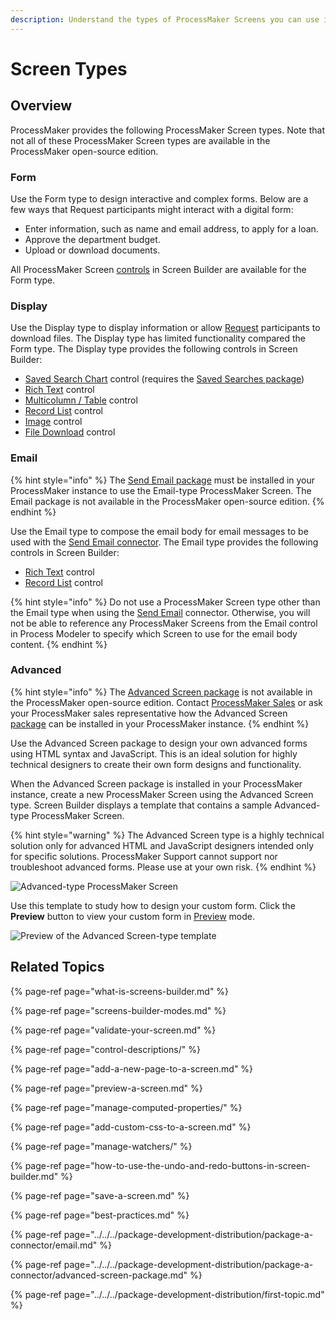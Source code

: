 ```yaml
---
description: Understand the types of ProcessMaker Screens you can use in Screen Builder.
---
```


# Screen Types

## Overview

ProcessMaker provides the following ProcessMaker Screen types. Note that not all of these ProcessMaker Screen types are available in the ProcessMaker open-source edition.

### Form

Use the Form type to design interactive and complex forms. Below are a few ways that Request participants might interact with a digital form:

* Enter information, such as name and email address, to apply for a loan.
* Approve the department budget.
* Upload or download documents.

All ProcessMaker Screen [controls](control-descriptions/) in Screen Builder are available for the Form type.

### Display

Use the Display type to display information or allow [Request](../../../using-processmaker/requests/what-is-a-request.md) participants to download files. The Display type has limited functionality compared the Form type. The Display type provides the following controls in Screen Builder:

* [Saved Search Chart](control-descriptions/saved-search-chart-control-settings.md) control \(requires the [Saved Searches package](../../../package-development-distribution/package-a-connector/saved-searches-package.md)\)
* [Rich Text](control-descriptions/rich-text-control-settings.md) control
* [Multicolumn / Table](control-descriptions/multi-column-button-control-settings.md) control
* [Record List](control-descriptions/record-list-control-settings.md) control
* [Image](control-descriptions/image-control-settings.md) control
* [File Download](control-descriptions/file-download-control-settings.md) control

### Email

{% hint style="info" %}
The [Send Email package](../../../package-development-distribution/package-a-connector/email.md) must be installed in your ProcessMaker instance to use the Email-type ProcessMaker Screen. The Email package is not available in the ProcessMaker open-source edition.
{% endhint %}

Use the Email type to compose the email body for email messages to be used with the [Send Email connector](../../process-design/model-processes-using-connectors/available-connectors-from-processmaker/email-connector.md). The Email type provides the following controls in Screen Builder:

* [Rich Text](control-descriptions/rich-text-control-settings.md) control
* [Record List](control-descriptions/record-list-control-settings.md) control

{% hint style="info" %}
Do not use a ProcessMaker Screen type other than the Email type when using the [Send Email](../../process-design/model-processes-using-connectors/available-connectors-from-processmaker/email-connector.md) connector. Otherwise, you will not be able to reference any ProcessMaker Screens from the Email control in Process Modeler to specify which Screen to use for the email body content.
{% endhint %}

### Advanced

{% hint style="info" %}
The [Advanced Screen package](../../../package-development-distribution/package-a-connector/advanced-screen-package.md) is not available in the ProcessMaker open-source edition. Contact [ProcessMaker Sales](mailto:sales@processmaker.com) or ask your ProcessMaker sales representative how the Advanced Screen [package](../../../package-development-distribution/first-topic.md) can be installed in your ProcessMaker instance.
{% endhint %}

Use the Advanced Screen package to design your own advanced forms using HTML syntax and JavaScript. This is an ideal solution for highly technical designers to create their own form designs and functionality.

When the Advanced Screen package is installed in your ProcessMaker instance, create a new ProcessMaker Screen using the Advanced Screen type. Screen Builder displays a template that contains a sample Advanced-type ProcessMaker Screen.

{% hint style="warning" %}
The Advanced Screen type is a highly technical solution only for advanced HTML and JavaScript designers intended only for specific solutions. ProcessMaker Support cannot support nor troubleshoot advanced forms. Please use at your own risk.
{% endhint %}

![Advanced-type ProcessMaker Screen](../../../.gitbook/assets/advanced-screen-builder-processes.png)

Use this template to study how to design your custom form. Click the **Preview** button to view your custom form in [Preview](screens-builder-modes.md#preview-mode) mode.

![Preview of the Advanced Screen-type template](../../../.gitbook/assets/advanced-screen-preview-processes.png)

## Related Topics

{% page-ref page="what-is-screens-builder.md" %}

{% page-ref page="screens-builder-modes.md" %}

{% page-ref page="validate-your-screen.md" %}

{% page-ref page="control-descriptions/" %}

{% page-ref page="add-a-new-page-to-a-screen.md" %}

{% page-ref page="preview-a-screen.md" %}

{% page-ref page="manage-computed-properties/" %}

{% page-ref page="add-custom-css-to-a-screen.md" %}

{% page-ref page="manage-watchers/" %}

{% page-ref page="how-to-use-the-undo-and-redo-buttons-in-screen-builder.md" %}

{% page-ref page="save-a-screen.md" %}

{% page-ref page="best-practices.md" %}

{% page-ref page="../../../package-development-distribution/package-a-connector/email.md" %}

{% page-ref page="../../../package-development-distribution/package-a-connector/advanced-screen-package.md" %}

{% page-ref page="../../../package-development-distribution/first-topic.md" %}

